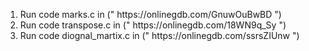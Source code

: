 <ol>
<li>Run code marks.c in (" https://onlinegdb.com/GnuwOuBwBD ")</li>
<li>Run code transpose.c in (" https://onlinegdb.com/18WN9q_Sy ")</li>
<li>Run code diognal_martix.c in (" https://onlinegdb.com/ssrsZIUnw ")</li>
</ol>
